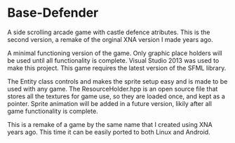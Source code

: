 # Base-Defender
A side scrolling arcade game with castle defence atributes. This is the second version, a remake of the orginal XNA version I made years ago.

A minimal functioning version of the game. Only graphic place holders will be used until all functionality is complete.
Visual Studio 2013 was used to make this project.
This game requires the latest version of the SFML library.

The Entity class controls and makes the sprite setup easy and is made to be used with any game.
The ResourceHolder.hpp is an open source file that stores all the textures for game use, so they are loaded once, and kept as a pointer.
Sprite animation will be added in a future version, likily after all game functionality is complete.

This is a remake of a game by the same name that I created using XNA years ago. This time it can be easily ported to both Linux and Android.
